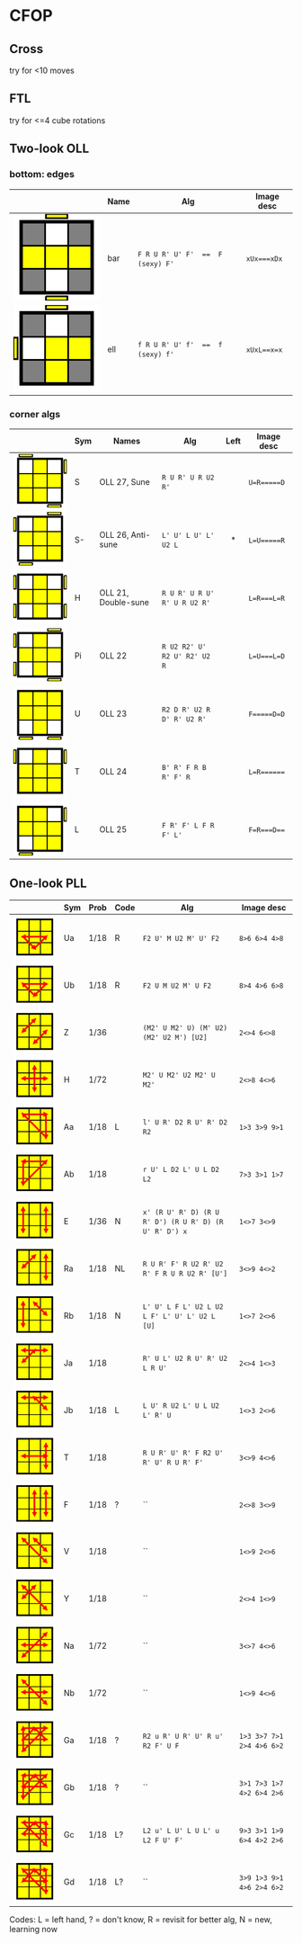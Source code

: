 # CFOP

## Cross

try for <10 moves

## FTL

try for <=4 cube rotations

## Two-look OLL

### bottom: edges

|                        | Name | Alg                               | Image desc  |
| ---                    | ---  | ---                               | ---         |
| ![bar](images/bar.svg) | bar  | `F R U R' U' F'  ==  F (sexy) F'` | `xUx===xDx` |
| ![ell](images/ell.svg) | ell  | `f R U R' U' f'  ==  f (sexy) f'` | `xUxL==x=x` |

### corner algs

|                            | Sym  | Names               | Alg                          | Left  | Image desc  |
| ---                        | ---- | ---                 | ---                          | :---: | ---         |
| ![oll27](images/oll27.svg) | S    | OLL 27, Sune        | `R U R' U R U2 R'`           |       | `U=R=====D` |
| ![oll26](images/oll26.svg) | S-   | OLL 26, Anti-sune   | `L' U' L U' L' U2 L`         | *     | `L=U=====R` |
| ![oll21](images/oll21.svg) | H    | OLL 21, Double-sune | `R U R' U R U' R' U R U2 R'` |       | `L=R===L=R` |
| ![oll22](images/oll22.svg) | Pi   | OLL 22              | `R U2 R2' U' R2 U' R2' U2 R` |       | `L=U===L=D` |
| ![oll23](images/oll23.svg) | U    | OLL 23              | `R2 D R' U2 R D' R' U2 R'`   |       | `F=====D=D` |
| ![oll24](images/oll24.svg) | T    | OLL 24              | `B' R' F R B R' F' R`        |       | `L=R======` |
| ![oll25](images/oll25.svg) | L    | OLL 25              | `F R' F' L F R F' L'`        |       | `F=R===D==` |

## One-look PLL

|                      | Sym | Prob | Code | Alg                                                    | Image desc                |
| ---                  | --- | ---  | ---  | ---                                                    | ---                       |
| ![Ua](images/ua.svg) | Ua  | 1/18 | R    | `F2 U' M U2 M' U' F2`                                  | `8>6 6>4 4>8`             |
| ![Ub](images/ub.svg) | Ub  | 1/18 | R    | `F2 U M U2 M' U F2`                                    | `8>4 4>6 6>8`             |
| ![Z](images/z.svg)   | Z   | 1/36 |      | `(M2' U M2' U) (M' U2) (M2' U2 M') [U2]`               | `2<>4 6<>8`               |
| ![H](images/h.svg)   | H   | 1/72 |      | `M2' U M2' U2 M2' U M2'`                               | `2<>8 4<>6`               |
| ![Aa](images/aa.svg) | Aa  | 1/18 | L    | `l' U R' D2 R U' R' D2 R2`                             | `1>3 3>9 9>1`             |
| ![Ab](images/ab.svg) | Ab  | 1/18 |      | `r U' L D2 L' U L D2 L2`                               | `7>3 3>1 1>7`             |
| ![E](images/e.svg)   | E   | 1/36 | N    | `x' (R U' R' D) (R U R' D') (R U R' D) (R U' R' D') x` | `1<>7 3<>9`               |
| ![Ra](images/ra.svg) | Ra  | 1/18 | NL   | `R U R' F' R U2 R' U2 R' F R U R U2 R' [U']`           | `3<>9 4<>2`               |
| ![Rb](images/rb.svg) | Rb  | 1/18 | N    | `L' U' L F L' U2 L U2 L F' L' U' L' U2 L [U]`          | `1<>7 2<>6`               |
| ![Ja](images/ja.svg) | Ja  | 1/18 |      | `R' U L' U2 R U' R' U2 L R U'`                         | `2<>4 1<>3`               |
| ![Jb](images/jb.svg) | Jb  | 1/18 | L    | `L U' R U2 L' U L U2 L' R' U `                         | `1<>3 2<>6`               |
| ![T](images/t.svg)   | T   | 1/18 |      | `R U R' U' R' F R2 U' R' U' R U R' F'`                 | `3<>9 4<>6`               |
| ![F](images/f.svg)   | F   | 1/18 | ?    | ``                                                     | `2<>8 3<>9`               |
| ![V](images/v.svg)   | V   | 1/18 |      | ``                                                     | `1<>9 2<>6`               |
| ![Y](images/y.svg)   | Y   | 1/18 |      | ``                                                     | `2<>4 1<>9`               |
| ![Na](images/na.svg) | Na  | 1/72 |      | ``                                                     | `3<>7 4<>6`               |
| ![Nb](images/nb.svg) | Nb  | 1/72 |      | ``                                                     | `1<>9 4<>6`               |
| ![Ga](images/ga.svg) | Ga  | 1/18 | ?    | `R2 u R' U R' U' R u' R2 F' U F`                       | `1>3 3>7 7>1 2>4 4>6 6>2` |
| ![Gb](images/gb.svg) | Gb  | 1/18 | ?    | ``                                                     | `3>1 7>3 1>7 4>2 6>4 2>6` |
| ![Gc](images/gc.svg) | Gc  | 1/18 | L?   | `L2 u' L U' L U L' u L2 F U' F'`                       | `9>3 3>1 1>9 6>4 4>2 2>6` |
| ![Gd](images/gd.svg) | Gd  | 1/18 | L?   | ``                                                     | `3>9 1>3 9>1 4>6 2>4 6>2` |


Codes: L = left hand, ? = don't know, R = revisit for better alg, N = new, learning now
